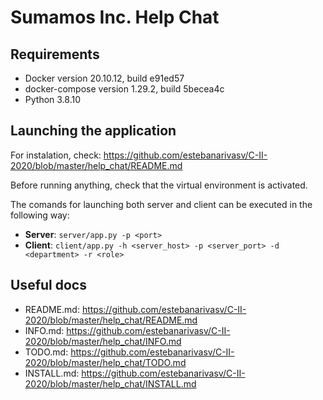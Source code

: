 # Sumamos Inc. Help Chat

## Requirements
- Docker version 20.10.12, build e91ed57
- docker-compose version 1.29.2, build 5becea4c
- Python 3.8.10

## Launching the application

For instalation, check: https://github.com/estebanarivasv/C-II-2020/blob/master/help_chat/README.md

Before running anything, check that the virtual environment is activated. 

The comands for launching both server and client can be executed in the following way:
- <b>Server</b>: `server/app.py -p <port>`
- <b>Client</b>: `client/app.py -h <server_host> -p <server_port> -d <department> -r <role>`

## Useful docs
- README.md: https://github.com/estebanarivasv/C-II-2020/blob/master/help_chat/README.md
- INFO.md: https://github.com/estebanarivasv/C-II-2020/blob/master/help_chat/INFO.md
- TODO.md: https://github.com/estebanarivasv/C-II-2020/blob/master/help_chat/TODO.md
- INSTALL.md: https://github.com/estebanarivasv/C-II-2020/blob/master/help_chat/INSTALL.md
